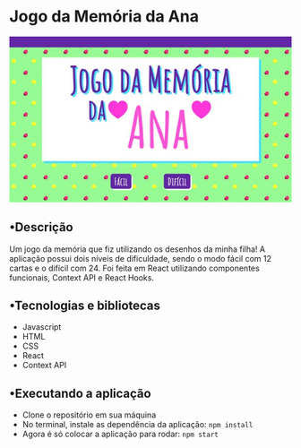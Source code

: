 # Jogo da Memória da Ana
![Tela da aplicação](https://github.com/felipedfe/felipedfe.github.io/blob/main/imagens/01-jogodamemoria.jpg)

## •Descrição
Um jogo da memória que fiz utilizando os desenhos da minha filha! A aplicação possui dois níveis de dificuldade, sendo o modo fácil com 12 cartas e o difícil com 24.
Foi feita em React utilizando componentes funcionais, Context API e React Hooks.

## •Tecnologias e bibliotecas
- Javascript
- HTML
- CSS
- React
- Context API

## •Executando a aplicação
- Clone o repositório em sua máquina
- No terminal, instale as dependência da aplicação: ```npm install```
- Agora é só colocar a aplicação para rodar: ```npm start```

